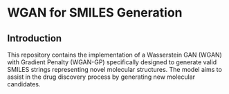 # WGAN for SMILES Generation

## Introduction
This repository contains the implementation of a Wasserstein GAN (WGAN) with Gradient Penalty (WGAN-GP) specifically designed to generate valid SMILES strings representing novel molecular structures. The model aims to assist in the drug discovery process by generating new molecular candidates.


